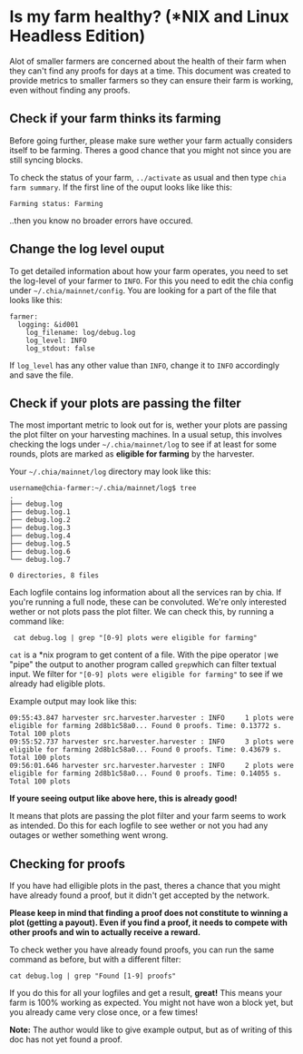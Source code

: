 # Is my farm healthy? (*NIX and Linux Headless Edition)

Alot of smaller farmers are concerned about the health of their farm when they can't find any proofs for days at a time.
This document was created to provide metrics to smaller farmers so they can ensure their farm is working, even without finding any proofs.

## Check if your farm thinks its farming
Before going further, please make sure wether your farm actually considers itself to be farming. Theres a good chance that you might not since you are still syncing blocks.

To check the status of your farm,  `../activate` as usual and then type `chia farm summary`. If the first line of the ouput looks like like this:

```
Farming status: Farming
```
..then you know no broader errors have occured.

## Change the log level ouput
To get detailed information about how your farm operates, you need to set the log-level of your farmer to `INFO`. For this you need to edit the chia config under `~/.chia/mainnet/config`. You are looking for a part of the file that looks like this:
```
farmer:
  logging: &id001
    log_filename: log/debug.log
    log_level: INFO
    log_stdout: false
```
If `log_level` has any other value than `INFO`, change it to `INFO` accordingly and save the file.

## Check if your plots are passing the filter
The most important metric to look out for is, wether your plots are passing the plot filter on your harvesting machines. In a usual setup, this involves checking the logs under `~/.chia/mainnet/log` to see if at least for some rounds, plots are marked as **eligible for farming** by the harvester.

Your `~/.chia/mainnet/log` directory may look like this:

```
username@chia-farmer:~/.chia/mainnet/log$ tree
.
├── debug.log
├── debug.log.1
├── debug.log.2
├── debug.log.3
├── debug.log.4
├── debug.log.5
├── debug.log.6
└── debug.log.7

0 directories, 8 files
```
Each logfile contains log information about all the services ran by chia. If you're running a full node, these can be convoluted. We're only interested wether or not plots pass the plot filter. We can check this, by running a command like:

``` cat debug.log | grep "[0-9] plots were eligible for farming"```

`cat` is a *nix program to get content of a file. With the pipe operator `|`we "pipe" the output to another program called `grep`which can filter textual input. We filter for `"[0-9] plots were eligible for farming"` to see if we already had eligible plots.

Example output may look like this:
```
09:55:43.847 harvester src.harvester.harvester : INFO     1 plots were eligible for farming 2d8b1c58a0... Found 0 proofs. Time: 0.13772 s. Total 100 plots
09:55:52.737 harvester src.harvester.harvester : INFO     3 plots were eligible for farming 2d8b1c58a0... Found 0 proofs. Time: 0.43679 s. Total 100 plots
09:56:01.646 harvester src.harvester.harvester : INFO     2 plots were eligible for farming 2d8b1c58a0... Found 0 proofs. Time: 0.14055 s. Total 100 plots
```
**If youre seeing output like above here, this is already good!**

It means that plots are passing the plot filter and your farm seems to work as intended. Do this for each logfile to see wether or not you had any outages or wether something went wrong.

## Checking for proofs
If you have had elligible plots in the past, theres a chance that you might have already found a proof, but it didn't get accepted by the network. 

**Please keep in mind that finding a proof does not constitute to winning a plot (getting a payout). Even if you find a proof, it needs to compete with other proofs and win to actually receive a reward.**

To check wether you have already found proofs, you can run the same command as before, but with a different filter:

`cat debug.log | grep "Found [1-9] proofs"`

If you do this for all your logfiles and get a result, **great!** This means your farm is 100% working as expected. You might not have won a block yet, but you already came very close once, or a few times!

**Note:** The author would like to give example output, but as of writing of this doc has not yet found a proof.